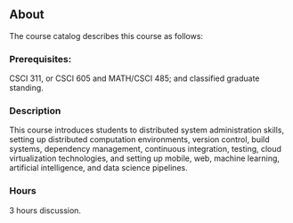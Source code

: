 ## About

The course catalog describes this course as follows:

### Prerequisites:
CSCI 311, or CSCI 605 and MATH/CSCI 485; and classified graduate standing.  

### Description

   This course introduces students to distributed system administration skills, setting up distributed computation environments, version control, build systems, dependency management, continuous integration, testing, cloud virtualization technologies, and setting up mobile, web, machine learning, artificial intelligence, and data science pipelines.

### Hours
   3 hours discussion.
